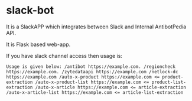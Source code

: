 # slack-bot

It is a SlackAPP which integrates between Slack and Internal AntibotPedia API.

It is Flask based web-app.

If you have slack channel access then usage is:

`Usage is given below:
/antibot https://example.com.
/regioncheck https://example.com.
/zytedataapi https://example.com
/netlock-dc https://example.com
/auto-x-product https://example.com <= product-extraction
/auto-x-product-list https://example.com <= product-list-extraction
/auto-x-article https://example.com <= article-extraction
/auto-x-article-list https://example.com <= article-list-extraction`
